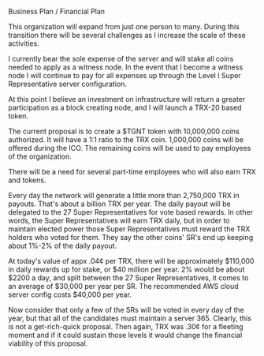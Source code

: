 Business Plan / Financial Plan

This organization will expand from just one person to many. During this transition there will be several challenges as I increase the scale of these activities.

I currently bear the sole expense of the server and will stake all coins needed to apply as a witness node. In the event that I become a witness node I will continue to pay for all expenses up through the Level I Super Representative server configuration. 

At this point I believe an investment on infrastructure will return a greater participation as a block creating node, and I will launch a TRX-20 based token.

The current proposal is to create a $TGNT token with 10,000,000 coins authorized. It will have a 1:1 ratio to the TRX coin. 1,000,000 coins will be offered during the ICO. The remaining coins will be used to pay employees of the organization.

There will be a need for several part-time employees who will also earn TRX and tokens. 


Every day the network will generate a little more than 2,750,000 TRX in payouts. That's about a billion TRX per year. The daily payout will be delegated to the 27 Super Representatives for vote based rewards. In other words, the Super Representatives will earn TRX daily, but in order to maintain elected power those Super Representatives must reward the TRX holders who voted for them. They say the other coins' SR's end up keeping about 1%-2% of the daily payout.

At today's value of appx .04¢ per TRX, there will be approximately $110,000 in daily rewards up for stake, or $40 million per year. 2% would be about $2200 a day, and split between the 27 Super Representatives, it comes to an average of $30,000 per year per SR. The recommended AWS cloud server config costs $40,000 per year.

Now consider that only a few of the SRs will be voted in every day of the year, but that all of the candidates must maintain a server 365. Clearly, this is not a get-rich-quick proposal. Then again, TRX was .30¢ for a fleeting moment and if it could sustain those levels it would change the financial viability of this proposal.
